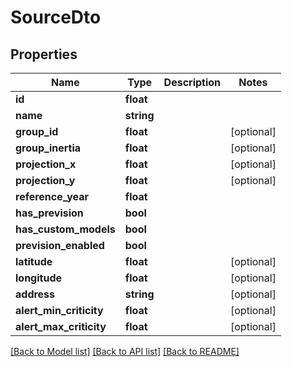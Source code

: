 # SourceDto

## Properties
Name | Type | Description | Notes
------------ | ------------- | ------------- | -------------
**id** | **float** |  | 
**name** | **string** |  | 
**group_id** | **float** |  | [optional] 
**group_inertia** | **float** |  | [optional] 
**projection_x** | **float** |  | [optional] 
**projection_y** | **float** |  | [optional] 
**reference_year** | **float** |  | 
**has_prevision** | **bool** |  | 
**has_custom_models** | **bool** |  | 
**prevision_enabled** | **bool** |  | 
**latitude** | **float** |  | [optional] 
**longitude** | **float** |  | [optional] 
**address** | **string** |  | [optional] 
**alert_min_criticity** | **float** |  | [optional] 
**alert_max_criticity** | **float** |  | [optional] 

[[Back to Model list]](../README.md#documentation-for-models) [[Back to API list]](../README.md#documentation-for-api-endpoints) [[Back to README]](../README.md)


